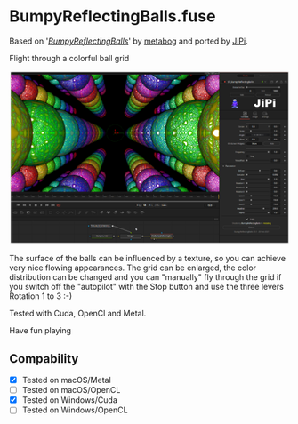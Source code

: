 # BumpyReflectingBalls.fuse


Based on '_[BumpyReflectingBalls](https://www.shadertoy.com/view/ltsXDB)_' by [metabog](https://www.shadertoy.com/user/metabog) and ported by [JiPi](../Profiles/JiPi.md).

Flight through a colorful ball grid

[![BumpyReflectingBalls](BumpyReflectingBalls.png)](https://github.com/nmbr73/Shadertoys/blob/main/AbstractShader/BumpyReflectingBalls.fuse)

The surface of the balls can be influenced by a texture, so you can achieve very nice flowing appearances. The grid can be enlarged, the color distribution can be changed and you can "manually" fly through the grid if you switch off the "autopilot" with the Stop button and use the three levers Rotation 1 to 3 :-)

Tested with Cuda, OpenCl and Metal.

Have fun playing

## Compability
- [x] Tested on macOS/Metal
- [ ] Tested on macOS/OpenCL
- [x] Tested on Windows/Cuda
- [ ] Tested on Windows/OpenCL
